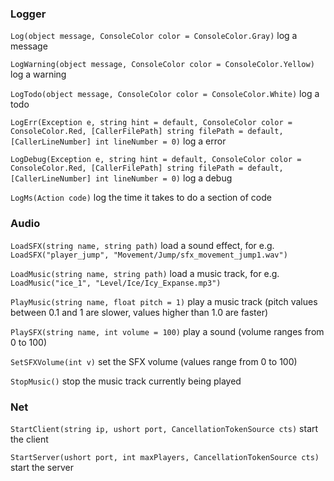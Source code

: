 ### Logger

`Log(object message, ConsoleColor color = ConsoleColor.Gray)` log a message

`LogWarning(object message, ConsoleColor color = ConsoleColor.Yellow)` log a warning

`LogTodo(object message, ConsoleColor color = ConsoleColor.White)` log a todo

`LogErr(Exception e, string hint = default, ConsoleColor color = ConsoleColor.Red, [CallerFilePath] string filePath = default, [CallerLineNumber] int lineNumber = 0)` log a error

`LogDebug(Exception e, string hint = default, ConsoleColor color = ConsoleColor.Red, [CallerFilePath] string filePath = default, [CallerLineNumber] int lineNumber = 0)` log a debug

`LogMs(Action code)` log the time it takes to do a section of code

### Audio

`LoadSFX(string name, string path)` load a sound effect, for e.g. `LoadSFX("player_jump", "Movement/Jump/sfx_movement_jump1.wav")`

`LoadMusic(string name, string path)` load a music track, for e.g. `LoadMusic("ice_1", "Level/Ice/Icy_Expanse.mp3")`

`PlayMusic(string name, float pitch = 1)` play a music track (pitch values between 0.1 and 1 are slower, values higher than 1.0 are faster)

`PlaySFX(string name, int volume = 100)` play a sound (volume ranges from 0 to 100)  

`SetSFXVolume(int v)` set the SFX volume (values range from 0 to 100)

`StopMusic()` stop the music track currently being played

### Net

`StartClient(string ip, ushort port, CancellationTokenSource cts)` start the client

`StartServer(ushort port, int maxPlayers, CancellationTokenSource cts)` start the server
